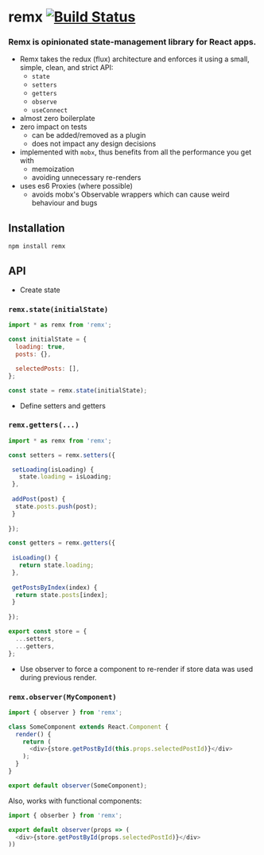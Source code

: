 # remx [![Build Status](https://travis-ci.org/wix/remx.svg?branch=master)](https://travis-ci.org/wix/remx)

### Remx is opinionated state-management library for React apps.

* Remx takes the redux (flux) architecture and enforces it using a small, simple, clean, and strict API:
  * `state`
  * `setters`
  * `getters`
  * `observe`
  * `useConnect`
* almost zero boilerplate
* zero impact on tests
  * can be added/removed as a plugin
  * does not impact any design decisions
* implemented with `mobx`, thus benefits from all the performance you get with
  * memoization
  * avoiding unnecessary re-renders
* uses es6 Proxies (where possible)
  * avoids mobx's Observable wrappers which can cause weird behaviour and bugs 

## Installation
```
npm install remx
```

## API

* Create state

### `remx.state(initialState)`
```javascript
import * as remx from 'remx';

const initialState = {
  loading: true,
  posts: {},

  selectedPosts: [],
};

const state = remx.state(initialState);
```

* Define setters and getters

### `remx.getters(...)`

```javascript
import * as remx from 'remx';

const setters = remx.setters({

 setLoading(isLoading) {
   state.loading = isLoading;
 },
 
 addPost(post) {
  state.posts.push(post);
 }
 
});

const getters = remx.getters({
 
 isLoading() {
   return state.loading;
 },
 
 getPostsByIndex(index) {
  return state.posts[index];
 }
 
});

export const store = {
  ...setters,
  ...getters,
};
```

* Use observer to force a component to re-render if store data was used during previous render.

### `remx.observer(MyComponent)`

```javascript
import { observer } from 'remx';

class SomeComponent extends React.Component {
  render() {
    return (
      <div>{store.getPostById(this.props.selectedPostId)}</div>
    );
  }
}

export default observer(SomeComponent);

```

Also, works with functional components:

```javascript
import { obserber } from 'remx';

export default observer(props => (
  <div>{store.getPostById(props.selectedPostId)}</div>
))
```
